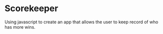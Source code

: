 # Scorekeeper
Using javascript to create an app that allows the user to keep record of who has more wins.

